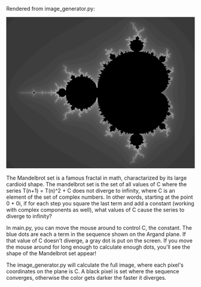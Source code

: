 Rendered from image_generator.py:

![Rendered Mandelbrot from image_generator.py](https://github.com/standardProton/mandelbrot_tracer/blob/master/mandelbrot_large.jpg)

The Mandelbrot set is a famous fractal in math, charactarized by its large cardioid shape. The mandelbrot set is the set of all values of C where the series T(n+1) = T(n)^2 + C does not diverge to infinity, where C is an element of the set of complex numbers.
In other words, starting at the point 0 + 0i, if for each step you square the last term and add a constant (working with complex components as well), what values of C cause the series to diverge to infinity?

In main.py, you can move the mouse around to control C, the constant. The blue dots are each a term in the sequence shown on the Argand plane. If that value of C doesn't diverge, a gray dot is put on the screen. If you move the mouse around for long enough to calculate enough dots, you'll see the shape of the Mandelbrot set appear!

The image_generator.py will calculate the full image, where each pixel's coordinates on the plane is C. A black pixel is set where the sequence converges, otherwise the color gets darker the faster it diverges.

